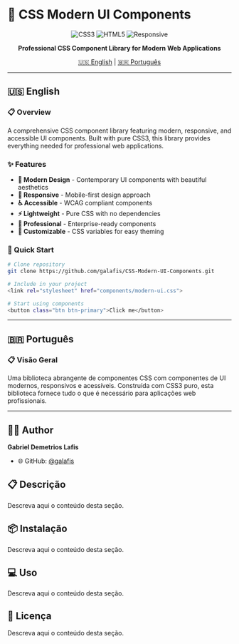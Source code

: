 # 🎨 CSS Modern UI Components

<div align="center">

![CSS3](https://img.shields.io/badge/CSS3-1572B6?style=for-the-badge&logo=css3&logoColor=white)
![HTML5](https://img.shields.io/badge/HTML5-E34F26?style=for-the-badge&logo=html5&logoColor=white)
![Responsive](https://img.shields.io/badge/Responsive-4285F4?style=for-the-badge&logo=google-chrome&logoColor=white)

**Professional CSS Component Library for Modern Web Applications**

[🇺🇸 English](#english) | [🇧🇷 Português](#português)

</div>

---

## 🇺🇸 English

### 📋 Overview

A comprehensive CSS component library featuring modern, responsive, and accessible UI components. Built with pure CSS3, this library provides everything needed for professional web applications.

### ✨ Features

- **🎨 Modern Design** - Contemporary UI components with beautiful aesthetics
- **📱 Responsive** - Mobile-first design approach
- **♿ Accessible** - WCAG compliant components
- **⚡ Lightweight** - Pure CSS with no dependencies
- **🎯 Professional** - Enterprise-ready components
- **🔧 Customizable** - CSS variables for easy theming

### 🚀 Quick Start

```bash
# Clone repository
git clone https://github.com/galafis/CSS-Modern-UI-Components.git

# Include in your project
<link rel="stylesheet" href="components/modern-ui.css">

# Start using components
<button class="btn btn-primary">Click me</button>
```

---

## 🇧🇷 Português

### 📋 Visão Geral

Uma biblioteca abrangente de componentes CSS com componentes de UI modernos, responsivos e acessíveis. Construída com CSS3 puro, esta biblioteca fornece tudo o que é necessário para aplicações web profissionais.

---

## 👨‍💻 Author

**Gabriel Demetrios Lafis**
- 🌐 GitHub: [@galafis](https://github.com/galafis)

</div>


## 📋 Descrição

Descreva aqui o conteúdo desta seção.


## 📦 Instalação

Descreva aqui o conteúdo desta seção.


## 💻 Uso

Descreva aqui o conteúdo desta seção.


## 📄 Licença

Descreva aqui o conteúdo desta seção.
